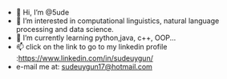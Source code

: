 - 👋 Hi, I’m @5ude
- 👀 I’m interested in computational linguistics, natural language processing and data science.
- 🌱 I’m currently learning python,java, c++, OOP...
- 📫 click on the link to go to my linkedin profile :https://www.linkedin.com/in/sudeuygun/
- e-mail me at: sudeuygun17@hotmail.com

<!---
5ude/5ude is a ✨ special ✨ repository because its `README.md` (this file) appears on your GitHub profile.
You can click the Preview link to take a look at your changes.
--->
